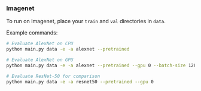 ### Imagenet

To run on Imagenet, place your `train` and `val` directories in `data`. 

Example commands: 
```bash
# Evaluate AlexNet on CPU
python main.py data -e -a alexnet --pretrained 
```
```bash
# Evaluate AlexNet on GPU
python main.py data -e -a alexnet --pretrained --gpu 0 --batch-size 128
```
```bash
# Evaluate ResNet-50 for comparison
python main.py data -e -a resnet50 --pretrained --gpu 0
```
